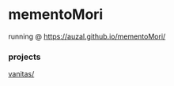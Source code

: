 # mementoMori


running @ https://auzal.github.io/mementoMori/

### projects

[vanitas/](04_noise_selective_blur/)

